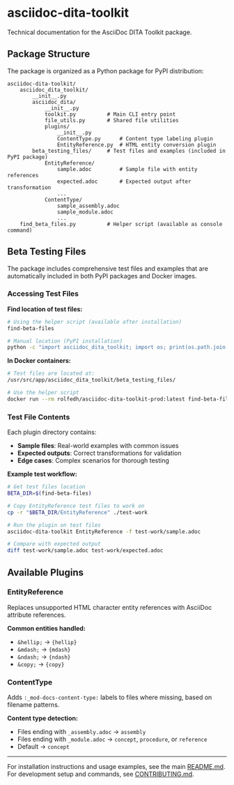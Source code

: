 # asciidoc-dita-toolkit

Technical documentation for the AsciiDoc DITA Toolkit package.

## Package Structure

The package is organized as a Python package for PyPI distribution:

```plaintext
asciidoc-dita-toolkit/
    asciidoc_dita_toolkit/
        __init__.py
        asciidoc_dita/
            __init__.py
            toolkit.py          # Main CLI entry point
            file_utils.py       # Shared file utilities
            plugins/
                __init__.py
                ContentType.py      # Content type labeling plugin
                EntityReference.py  # HTML entity conversion plugin
        beta_testing_files/     # Test files and examples (included in PyPI package)
            EntityReference/
                sample.adoc         # Sample file with entity references
                expected.adoc       # Expected output after transformation
                ...
            ContentType/
                sample_assembly.adoc
                sample_module.adoc
                ...
    find_beta_files.py          # Helper script (available as console command)
```

## Beta Testing Files

The package includes comprehensive test files and examples that are automatically included in both PyPI packages and Docker images.

### Accessing Test Files

**Find location of test files:**
```sh
# Using the helper script (available after installation)
find-beta-files

# Manual location (PyPI installation)
python -c "import asciidoc_dita_toolkit; import os; print(os.path.join(os.path.dirname(asciidoc_dita_toolkit.__file__), 'beta_testing_files'))"
```

**In Docker containers:**
```sh
# Test files are located at:
/usr/src/app/asciidoc_dita_toolkit/beta_testing_files/

# Use the helper script
docker run --rm rolfedh/asciidoc-dita-toolkit-prod:latest find-beta-files
```

### Test File Contents

Each plugin directory contains:
- **Sample files**: Real-world examples with common issues
- **Expected outputs**: Correct transformations for validation
- **Edge cases**: Complex scenarios for thorough testing

**Example test workflow:**
```sh
# Get test files location
BETA_DIR=$(find-beta-files)

# Copy EntityReference test files to work on
cp -r "$BETA_DIR/EntityReference" ./test-work

# Run the plugin on test files
asciidoc-dita-toolkit EntityReference -f test-work/sample.adoc

# Compare with expected output
diff test-work/sample.adoc test-work/expected.adoc
```

## Available Plugins

### EntityReference

Replaces unsupported HTML character entity references with AsciiDoc attribute references.

**Common entities handled:**

- `&hellip;` → `{hellip}`
- `&mdash;` → `{mdash}`
- `&ndash;` → `{ndash}`
- `&copy;` → `{copy}`

### ContentType

Adds `:_mod-docs-content-type:` labels to files where missing, based on filename patterns.

**Content type detection:**

- Files ending with `_assembly.adoc` → `assembly`
- Files ending with `_module.adoc` → `concept`, `procedure`, or `reference`
- Default → `concept`

---

For installation instructions and usage examples, see the main [README.md](../README.md).  
For development setup and commands, see [CONTRIBUTING.md](CONTRIBUTING.md).
